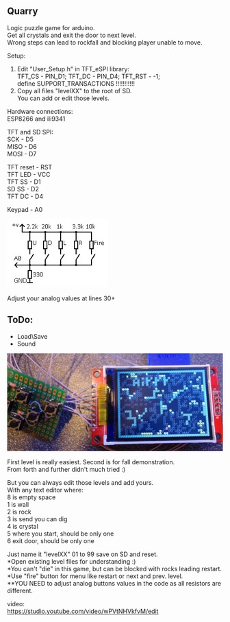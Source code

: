 ##     Quarry  
Logic puzzle game for arduino.  
Get all crystals and exit the door to next level.  
Wrong steps can lead to rockfall and blocking player unable to move.  
  
Setup:  
1. Edit "User_Setup.h" in TFT_eSPI library:  
   TFT_CS - PIN_D1; TFT_DC - PIN_D4; TFT_RST - -1;  
   define SUPPORT_TRANSACTIONS !!!!!!!!!!!  
2. Copy all files "levelXX" to the root of SD.  
   You can add or edit those levels.  
  
Hardware connections:  
ESP8266 and ili9341  
  
TFT and SD SPI:  
SCK        - D5  
MISO       - D6  
MOSI       - D7  
  
TFT reset  - RST  
TFT LED    - VCC  
TFT SS     - D1  
SD SS      - D2  
TFT DC     - D4  
  
Keypad     - A0  
  
  
![alt text](https://github.com/Airrr17/Quarry/blob/master/controller.png)  
  
Adjust your analog values at lines 30+  
  
  
## ToDo:  
  
- Load\Save  
- Sound  
  
![alt text](https://github.com/Airrr17/Quarry/blob/master/quarry01.jpg)  
  
  
First level is really easiest. Second is for fall demonstration.  
From forth and further didn't much tried :)  
  
But you can always edit those levels and add yours.  
With any text editor where:  
8 is empty space  
1 is wall  
2 is rock  
3 is send you can dig  
4 is crystal  
5 where you start, should be only one  
6 exit door, should be only one  
  
Just name it "levelXX" 01 to 99 save on SD and reset.  
*Open existing level files for understanding :)  
*You can't "die" in this game, but can be blocked with rocks leading restart.  
*Use "fire" button for menu like restart or next and prev. level.  
**YOU NEED to adjust analog buttons values in the code as all resistors are different.  
  
  video:  
  https://studio.youtube.com/video/wPVtNHVkfvM/edit  
    